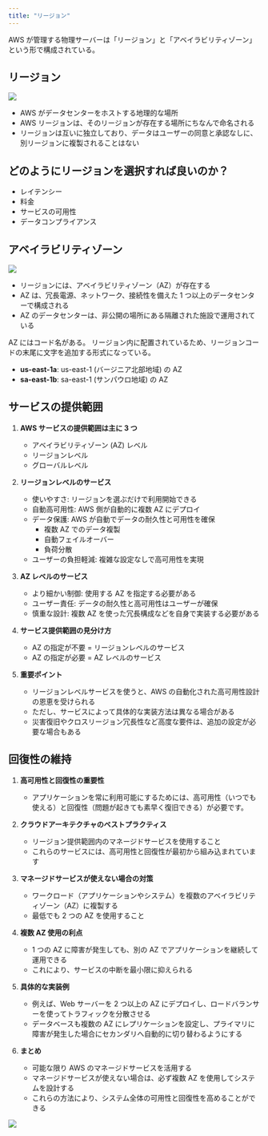 ```yaml
---
title: "リージョン"
---
```


AWS が管理する物理サーバーは「リージョン」と「アベイラビリティゾーン」という形で構成されている。

## リージョン

![](https://storage.googleapis.com/zenn-user-upload/56c0a77d294c-20240924.jpg)

- AWS がデータセンターをホストする地理的な場所
- AWS リージョンは、そのリージョンが存在する場所にちなんで命名される
- リージョンは互いに独立しており、データはユーザーの同意と承認なしに、別リージョンに複製されることはない

## どのようにリージョンを選択すれば良いのか？

- レイテンシー
- 料金
- サービスの可用性
- データコンプライアンス

## アベイラビリティゾーン

![](https://storage.googleapis.com/zenn-user-upload/081e8a8ae23b-20240924.png)

- リージョンには、アベイラビリティゾーン（AZ）が存在する
- AZ は、冗長電源、ネットワーク、接続性を備えた 1 つ以上のデータセンターで構成される
- AZ のデータセンターは、非公開の場所にある隔離された施設で運用されている

AZ にはコード名がある。
リージョン内に配置されているため、リージョンコードの末尾に文字を追加する形式になっている。

- **us-east-1a**: us-east-1 (バージニア北部地域) の AZ
- **sa-east-1b**: sa-east-1 (サンパウロ地域) の AZ

## サービスの提供範囲

1. **AWS サービスの提供範囲は主に 3 つ**

   - アベイラビリティゾーン (AZ) レベル
   - リージョンレベル
   - グローバルレベル

2. **リージョンレベルのサービス**

   - 使いやすさ: リージョンを選ぶだけで利用開始できる
   - 自動高可用性: AWS 側が自動的に複数 AZ にデプロイ
   - データ保護: AWS が自動でデータの耐久性と可用性を確保
     - 複数 AZ でのデータ複製
     - 自動フェイルオーバー
     - 負荷分散
   - ユーザーの負担軽減: 複雑な設定なしで高可用性を実現

3. **AZ レベルのサービス**

   - より細かい制御: 使用する AZ を指定する必要がある
   - ユーザー責任: データの耐久性と高可用性はユーザーが確保
   - 慎重な設計: 複数 AZ を使った冗長構成などを自身で実装する必要がある

4. **サービス提供範囲の見分け方**

   - AZ の指定が不要 = リージョンレベルのサービス
   - AZ の指定が必要 = AZ レベルのサービス

5. **重要ポイント**
   - リージョンレベルサービスを使うと、AWS の自動化された高可用性設計の恩恵を受けられる
   - ただし、サービスによって具体的な実装方法は異なる場合がある
   - 災害復旧やクロスリージョン冗長性など高度な要件は、追加の設定が必要な場合もある

## 回復性の維持

1. **高可用性と回復性の重要性**

   - アプリケーションを常に利用可能にするためには、高可用性（いつでも使える）と回復性（問題が起きても素早く復旧できる）が必要です。

2. **クラウドアーキテクチャのベストプラクティス**

   - リージョン提供範囲内のマネージドサービスを使用すること
   - これらのサービスには、高可用性と回復性が最初から組み込まれています

3. **マネージドサービスが使えない場合の対策**

   - ワークロード（アプリケーションやシステム）を複数のアベイラビリティゾーン（AZ）に複製する
   - 最低でも 2 つの AZ を使用すること

4. **複数 AZ 使用の利点**

   - 1 つの AZ に障害が発生しても、別の AZ でアプリケーションを継続して運用できる
   - これにより、サービスの中断を最小限に抑えられる

5. **具体的な実装例**

   - 例えば、Web サーバーを 2 つ以上の AZ にデプロイし、ロードバランサーを使ってトラフィックを分散させる
   - データベースも複数の AZ にレプリケーションを設定し、プライマリに障害が発生した場合にセカンダリへ自動的に切り替わるようにする

6. **まとめ**
   - 可能な限り AWS のマネージドサービスを活用する
   - マネージドサービスが使えない場合は、必ず複数 AZ を使用してシステムを設計する
   - これらの方法により、システム全体の可用性と回復性を高めることができる

![](https://storage.googleapis.com/zenn-user-upload/d49521aa87e1-20240924.png)
